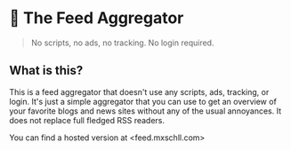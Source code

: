 # 📰 The Feed Aggregator

> No scripts, no ads, no tracking. No login required.

## What is this?

This is a feed aggregator that doesn't use any scripts, ads, tracking, or login. It's just a simple aggregator that you can use to get an overview of your favorite blogs and news sites without any of the usual annoyances. It does not replace full fledged RSS readers.

You can find a hosted version at <feed.mxschll.com>